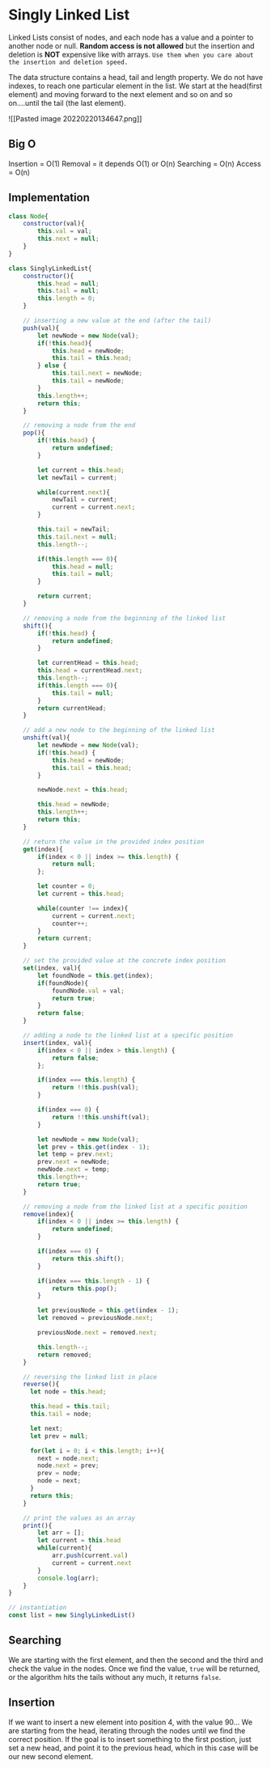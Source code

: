 # Singly Linked List

Linked Lists consist of nodes, and each node has a value and a pointer to another node or null.
**Random access is not allowed** but the insertion and deletion is **NOT** expensive like with arrays.
`Use them when you care about the insertion and deletion speed. `

The data structure contains a head, tail and length property.
We do not have indexes, to reach one particular element in the list. We start at the head(first element) and moving forward to the next element and so on and so on....until the tail (the last element).

![[Pasted image 20220220134647.png]]


## Big O
Insertion = O(1)
Removal = it depends O(1) or O(n)
Searching = O(n)
Access = O(n)


## Implementation
```js
class Node{
    constructor(val){
        this.val = val;
        this.next = null;
    }
}

class SinglyLinkedList{
    constructor(){
        this.head = null;
        this.tail = null;
        this.length = 0;
    }

	// inserting a new value at the end (after the tail)
    push(val){
        let newNode = new Node(val);
        if(!this.head){
            this.head = newNode;
            this.tail = this.head;
        } else {
            this.tail.next = newNode;
            this.tail = newNode;
        }
        this.length++;
        return this;
    }

	// removing a node from the end
    pop(){
        if(!this.head) {
			return undefined;
		}

        let current = this.head;
        let newTail = current;

        while(current.next){
            newTail = current;
            current = current.next;
        }

        this.tail = newTail;
        this.tail.next = null;
        this.length--;

        if(this.length === 0){
            this.head = null;
            this.tail = null;
        }

        return current;
    }

	// removing a node from the beginning of the linked list
    shift(){
        if(!this.head) {
			return undefined;
		}

        let currentHead = this.head;
        this.head = currentHead.next;
        this.length--;
        if(this.length === 0){
            this.tail = null;
        }
        return currentHead;
    }

	// add a new node to the beginning of the linked list
    unshift(val){
        let newNode = new Node(val);
        if(!this.head) {
            this.head = newNode;
            this.tail = this.head;
        }

        newNode.next = this.head;

        this.head = newNode;
        this.length++;
        return this;
    }

	// return the value in the provided index position
    get(index){
        if(index < 0 || index >= this.length) {
			return null;
		};

        let counter = 0;
        let current = this.head;

        while(counter !== index){
            current = current.next;
            counter++;
        }
        return current;
    }

	// set the provided value at the concrete index position
	set(index, val){
        let foundNode = this.get(index);
        if(foundNode){
            foundNode.val = val;
            return true;
        }
        return false;
    }

	// adding a node to the linked list at a specific position
    insert(index, val){
        if(index < 0 || index > this.length) {
			return false;
		};

        if(index === this.length) {
			return !!this.push(val);
		}

        if(index === 0) {
			return !!this.unshift(val);
		}

        let newNode = new Node(val);
        let prev = this.get(index - 1);
        let temp = prev.next;
        prev.next = newNode;
        newNode.next = temp;
        this.length++;
        return true;
    }

	// removing a node from the linked list at a specific position
    remove(index){
        if(index < 0 || index >= this.length) {
			return undefined;
		}

        if(index === 0) {
			return this.shift();
		}

        if(index === this.length - 1) {
			return this.pop();
		}

        let previousNode = this.get(index - 1);
        let removed = previousNode.next;

        previousNode.next = removed.next;

        this.length--;
        return removed;
    }

	// reversing the linked list in place
    reverse(){
      let node = this.head;

      this.head = this.tail;
      this.tail = node;

      let next;
      let prev = null;

      for(let i = 0; i < this.length; i++){
        next = node.next;
        node.next = prev;
        prev = node;
        node = next;
      }
      return this;
    }

	// print the values as an array
    print(){
        let arr = [];
        let current = this.head
        while(current){
            arr.push(current.val)
            current = current.next
        }
        console.log(arr);
    }
}

// instantiation
const list = new SinglyLinkedList()

```

## Searching
We are starting with the first element, and then the second and the third and check the value in the nodes. Once we find the value, `true` will be returned, or the algorithm hits the tails without any much, it returns `false`.

## Insertion
If we want to insert a new element into position 4, with the value 90...
We are starting from the head, iterating through the nodes until we find the correct position.
If the goal is to insert something to the first postion, just set a new head, and point it to the previous head, which in this case will be our new second element.
